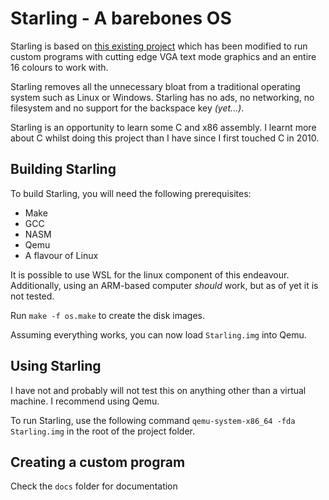 # Starling - A barebones OS

Starling is based on [this existing project](https://github.com/vladcc/Tetris-OS) which has been modified to run custom programs with cutting edge VGA text mode graphics and an entire 16 colours to work with.

Starling removes all the unnecessary bloat from a traditional operating system such as Linux or Windows. Starling has no ads, no networking, no filesystem and no support for the backspace key *(yet...)*. 

Starling is an opportunity to learn some C and x86 assembly. I learnt more about C whilst doing this project than I have since I first touched C in 2010.

## Building Starling

To build Starling, you will need the following prerequisites:

- Make
- GCC
- NASM
- Qemu
- A flavour of Linux

It is possible to use WSL for the linux component of this endeavour. Additionally, using an ARM-based computer *should* work, but as of yet it is not tested.

Run `make -f os.make` to create the disk images.

Assuming everything works, you can now load `Starling.img` into Qemu.

## Using Starling

I have not and probably will not test this on anything other than a virtual machine. I recommend using Qemu.

To run Starling, use the following command `qemu-system-x86_64 -fda Starling.img` in the root of the project folder. 

## Creating a custom program

Check the `docs` folder for documentation
